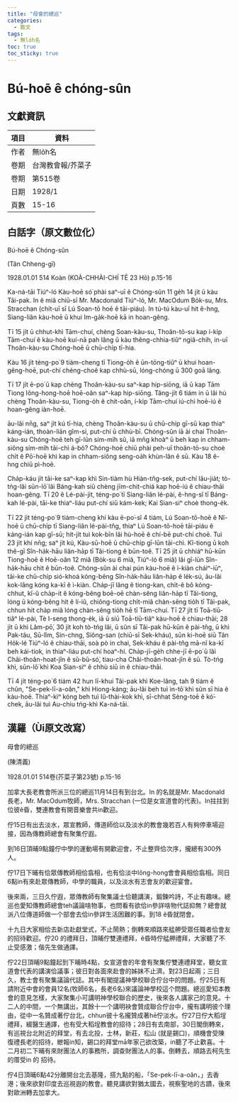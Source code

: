 ```yaml
---
title: "母會的總巡"
categories:
  - 散文
tags:
  - 無lo̍h名
toc: true
toc_sticky: true
---
```


# Bú-hoē ê chóng-sûn

## 文獻資訊

| 項目 | 資料 |
|---|---|
| 作者 | 無lo̍h名 |
| 卷期 | 台灣教會報/芥菜子 |
| 卷期 | 第515卷 |
| 日期 | 1928/1 |
| 頁數 | 15-16 |

## 白話字（原文數位化）

Bú-hoē ê Chóng-sûn

(Tân Chheng-gī)

1928.01.01 514 Koàn (KOÀ-CHHÀI-CHÍ TĒ 23 Hō) p.15-16

Ka-ná-tāi Tiúⁿ-ló Kàu-hoē só͘ phài saⁿ-uī ê Chóng-sûn 11 ge̍h 14 ji̍t ū kàu Tâi-pak. In ê miâ chiū-sī Mr. Macdonald Tiúⁿ-ló, Mr. MacOdum Bo̍k-su, Mrs. Stracchan (chi̍t-uī sī Lú Soan-tō hoē ê tāi-piáu). In tú-tú kàu-uī hit ê-hng, Siang-liân kàu-hoē ū khui Im-ga̍k-hoē kā in hoan-gêng.

Tī 15 ji̍t ū chhut-khì Tām-chuí, chèng Soan-kàu-su, Thoân-tō-su kap í-ki̍p Tām-chuí ê kàu-hoē kuí-nā pah lâng ū kàu thêng-chhia-tiûⁿ ngiâ-chih, in-uī Thoân-kàu-su Chóng-hoē ū chū-chi̍p tī-hia.

Kàu 16 ji̍t téng-po͘ 9 tiám-cheng tī Tiong-o̍h ê ūn-tōng-tiûⁿ ū khui hoan-gêng-hoē, put-chí chéng-choê kap chhù-sū, lóng-chóng ū 300 goā lâng.

Tī 17 ji̍t ē-po͘ ū kap chèng Thoân-kàu-su saⁿ-kap hip-siōng, iā ū kap Tām Tiong Iông-hong-hoē hoē-oân saⁿ-kap hip-siōng. Tâng-ji̍t 6 tiám in ū lâi hù chèng Thoân-kàu-su, Tiong-o̍h ê chit-oân, í-ki̍p Tām-chuí iú-chì hoē-iú ê hoan-gêng iàn-hoē.

āu-lâi nn̄g, saⁿ ji̍t kú tī-hia, chèng Thoân-kàu-su ū chū-chi̍p gī-sū kap thiaⁿ káng-ián, thoàn-liān gîm-si, put-chí ū chhù-bī. Chóng-sûn iā ài chai Thoân-kàu-su Chóng-hoē teh gī-lūn sím-mi̍h sū, iā mn̄g khoàⁿ ū beh kap in chham-siông sím-mi̍h tāi-chì á-bô? Chóng-hoē chiū phài peh-uī thoân-tō-su choè chi̍t ê Pō͘-hoē khì kap in chham-siông seng-oa̍h khùn-lân ê sū. Kàu 18 ê-hng chiū pì-hoē.

Cha̍p-káu ji̍t tāi-ke saⁿ-kap khì Sin-tiàm hù Hiàn-tn̂g-sek, put-chí lāu-jia̍t; tò-tńg-lâi sūn-lō͘ lâi Báng-kah siū chèng jīm-chit-chiá kap hoē-iú ê chiau-thāi hoan-gêng. Tī 20 ê Lé-pài-ji̍t, téng-po͘ tī Siang-liân lé-pài, ê-hng-sî tī Báng-kah lé-pài, tāi-ke thiaⁿ-liáu put-chí siū kám-kek; Kai Sian-siⁿ choè thong-e̍k.

Tī 22 ji̍t téng-po͘ 9 tiám-cheng khí kàu ē-po͘-sî 4 tiám, Lú Soan-tō-hoē ê Nî-hoē ū chū-chi̍p tī Siang-liân lé-pài-tn̂g, thiaⁿ Lú Soan-tō-hoē tāi-piáu ê káng-ián kap gī-sū; hit-ji̍t tuì kok-bīn lâi hù-hoē ê chí-bē put-chí choē. Tuì 23 ji̍t khí nn̄g; saⁿ ji̍t kú, Kàu-sū-hoē ū chū-chi̍p gī-lūn tāi-chì. Kî-tiong ū koh thê-gī Sîn-ha̍k-hāu liân-ha̍p tī Tâi-tiong ê būn-toê. Tī 25 ji̍t ū chhiáⁿ hū-kūn Tiong-hoē ê Hoē-oân 12 miâ (Bo̍k-su 6 miâ, Tiúⁿ-ló 6 miâ) lâi gī-lūn Sîn-ha̍k-hāu chit ê būn-toê. Chóng-sûn ài chai pún kàu-hoē ê ì-kiàn cháiⁿ-iūⁿ, tāi-ke chū-chi̍p sió-khoá kóng-bêng Sîn-ha̍k-hāu liân-ha̍p ê le̍k-sú, āu-lâi kok-lâng kóng ka-kī ê ì-kiàn. Cha̍p-jī lâng ê tiong-kan, chi̍t-ê bô kóng-chhut, kî-û cha̍p-it ê kóng-bêng boē-oē chàn-sêng liân-ha̍p tī Tâi-tiong, lóng ū kóng-bêng hit ê lí-iû, chiông-tiong chi̍t-miâ chàn-sêng tio̍h tī Tâi-pak, chhun hit cha̍p miâ lóng chàn-sêng tio̍h hē tī Tām-chuí. Tī 27 ji̍t tī Toā-tiū-tiâⁿ lé-pài, Tè I-seng thong-e̍k, iā ū siū Toā-tiū-tiâⁿ kàu-hoē ê chiau-thāi; 28 ji̍t ū khì Lâm-pō͘, 30 ji̍t koh tò-tńg lâi, ū sûn sī Tâi-pak hū-kūn ê pài-tn̂g, ū khì Pak-tâu, Sū-lîm, Sin-chng, Siông-san (chiū-sī Sek-kháu), sūn ki-hoē siū Tân Ho̍k-lé Tiúⁿ-ló ê chiau-thāi, soà pò in chai, Sek-kháu ê pài-tn̂g mā-nî ka-kī beh kái-tiok, in thiaⁿ-liáu put-chí hoaⁿ-hí. Cha̍p-jī-ge̍h chhe-jī ē-po͘ ū lâi Châi-thoân-hoat-jîn ê sū-bū-só͘, tiau-cha Châi-thoân-hoat-jîn ê sū. Tò-tńg khì, sūn-lō͘ khì Koa Sian-siⁿ ê chhù siū in ê chiau-thāi.

Tī 4 ji̍t téng-po͘ 6 tiám 42 hun lī-khui Tâi-pak khì Koe-lâng, tah 9 tiám ê chûn, "Se-pek-lī-a-oân," khì Hiong-káng; āu-lâi beh tuì ìn-tō͘ khì sûn sī hia ê kàu-hoē. Thiaⁿ-kìⁿ kóng beh tuì Iû-thài-kok khì, sī-chhat Sèng-toē ê kó͘-chek, āu-lâi tuì Au-chiu tńg-khì Ka-ná-tāi.

## 漢羅（Ùi原文改寫）

母會的總巡

(陳清義)

1928.01.01 514卷(芥菜子第23號) p.15-16

加拿大長老教會所派三位的總巡11月14日有到台北。In 的名就是Mr. Macdonald長老，Mr. MacOdum牧師，Mrs. Stracchan (一位是女宣道會的代表)。In拄拄到位彼ê昏，雙連教會有開音樂會共in歡迎。

佇15日有出去淡水，眾宣教師，傳道師佮以及淡水的教會幾若百人有夠停車場迎接，因為傳教師總會有聚集佇遐。

到16日頂晡9點鐘佇中學的運動場有開歡迎會，不止整齊佮次序，攏總有300外人。

佇17日下晡有佮眾傳教師相佮翕相，也有佮淡中Iông-hong會會員相佮翕相。同日6點in有來赴眾傳教師，中學的職員，以及淡水有志會友的歡迎宴會。

後來兩，三日久佇遐，眾傳教師有聚集議士佮聽講演，鍛鍊吟詩，不止有趣味。總巡也愛知傳教師總會teh議論啥物事，也問看有欲佮in參詳啥物代誌抑無？總會就派八位傳道師做一个部會去佮in參詳生活困難的事。到18 ê昏就閉會。

十九日大家相佮去新店赴獻堂式，不止鬧熱；倒轉來順路來艋舺受眾任職者佮會友的招待歡迎。佇20 的禮拜日，頂晡佇雙連禮拜，ê昏時佇艋舺禮拜，大家聽了不止受感激；偕先生做通譯。

佇22日頂晡9點鐘起到下晡時4點，女宣道會的年會有聚集佇雙連禮拜堂，聽女宣道會代表的講演佮議事；彼日對各面來赴會的姊妹不止濟。對23日起兩；三日久，教士會有聚集議論代誌。其中有閣提議神學校聯合佇台中的問題。佇25日有請附近中會的會員12名(牧師6名，長老6名)來議論神學校這个問題。總巡愛知本教會的意見怎樣，大家聚集小可講明神學校聯合的歷史，後來各人講家己的意見。十二人的中間，一个無講出，其餘十一个講明袂會贊成聯合佇台中，攏有講明彼个理由，從中一名贊成著佇台北，chhun彼十名攏贊成著hē佇淡水。佇27日佇大稻埕禮拜，綴醫生通譯，也有受大稻埕教會的招待；28日有去南部，30日閣倒轉來，有巡視台北附近的拜堂，有去北投，士林，新莊，松山 (就是錫口)，順機會受陳復禮長老的招待，紲報in知，錫口的拜堂mā年家己欲改築，in聽了不止歡喜。十二月初二下晡有來財團法人的事務所，調查財團法人的事。倒轉去，順路去柯先生的厝受in 的 招待。

佇4日頂晡6點42分離開台北去基隆，搭九點的船，「Se-pek-lī-a-oân，」去香港；後來欲對印度去巡視遐的教會。聽見講欲對猶太國去，視察聖地的古蹟，後來對歐洲轉去加拿大。
